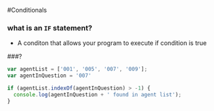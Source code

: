 #Conditionals 

### what is an `IF` statement?

- A conditon that allows your program to execute if condition is true

















###?
```js
var agentList = ['001', '005', '007', '009'];
var agentInQuestion = '007'

if (agentList.indexOf(agentInQuestion) > -1) {
  console.log(agentInQuestion + ' found in agent list');
}
```